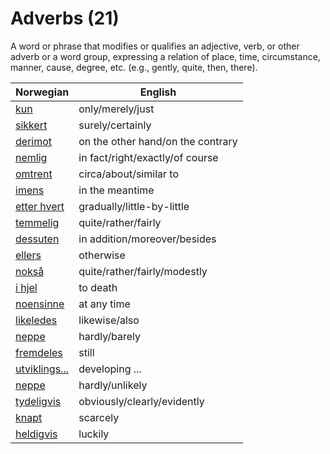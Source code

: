 # Adverbs (21)

A word or phrase that modifies or qualifies an adjective, verb, or other adverb or a word group, expressing a relation of place, time, circumstance, manner, cause, degree, etc. (e.g., gently, quite, then, there).

| Norwegian | English |
| --- | --- |
| [kun](https://www.ordnett.no/search?language=no&phrase=kun) | only/merely/just |
| [sikkert](https://www.ordnett.no/search?language=no&phrase=sikkert) | surely/certainly |
| [derimot](https://www.ordnett.no/search?language=no&phrase=derimot) | on the other hand/on the contrary |
| [nemlig](https://www.ordnett.no/search?language=no&phrase=nemlig) | in fact/right/exactly/of course |
| [omtrent](https://www.ordnett.no/search?language=no&phrase=omtrent) | circa/about/similar to |
| [imens](https://www.ordnett.no/search?language=no&phrase=imens) | in the meantime |
| [etter hvert](https://www.ordnett.no/search?language=no&phrase=etter%20hvert) | gradually/little-by-little |
| [temmelig](https://www.ordnett.no/search?language=no&phrase=temmelig) | quite/rather/fairly |
| [dessuten](https://www.ordnett.no/search?language=no&phrase=dessuten) | in addition/moreover/besides |
| [ellers](https://www.ordnett.no/search?language=no&phrase=ellers) | otherwise |
| [nokså](https://www.ordnett.no/search?language=no&phrase=nokså) | quite/rather/fairly/modestly |
| [i hjel](https://www.ordnett.no/search?language=no&phrase=i%20hjel) | to death |
| [noensinne](https://www.ordnett.no/search?language=no&phrase=noensinne) | at any time |
| [likeledes](https://www.ordnett.no/search?language=no&phrase=likeledes) | likewise/also |
| [neppe](https://www.ordnett.no/search?language=no&phrase=neppe) | hardly/barely |
| [fremdeles](https://www.ordnett.no/search?language=no&phrase=fremdeles) | still |
| [utviklings...](https://www.ordnett.no/search?language=no&phrase=utviklings...) | developing ... |
| [neppe](https://www.ordnett.no/search?language=no&phrase=neppe) | hardly/unlikely |
| [tydeligvis](https://www.ordnett.no/search?language=no&phrase=tydeligvis) | obviously/clearly/evidently |
| [knapt](https://www.ordnett.no/search?language=no&phrase=knapt) | scarcely |
| [heldigvis](https://www.ordnett.no/search?language=no&phrase=heldigvis) | luckily |

